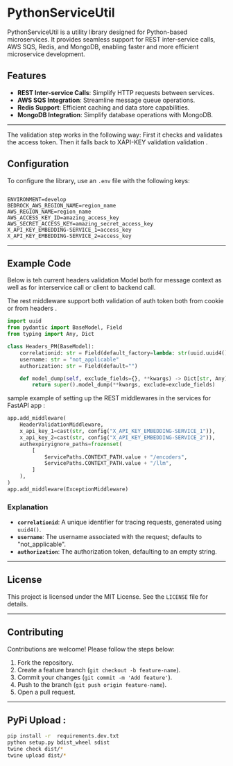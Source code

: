 # PythonServiceUtil

PythonServiceUtil is a utility library designed for Python-based microservices. It provides seamless support for REST inter-service calls, AWS SQS, Redis, and MongoDB, enabling faster and more efficient microservice development.

## Features

- **REST Inter-service Calls**: Simplify HTTP requests between services.
- **AWS SQS Integration**: Streamline message queue operations.
- **Redis Support**: Efficient caching and data store capabilities.
- **MongoDB Integration**: Simplify database operations with MongoDB.

---

The validation step works in the following way:
First it checks and validates the access token.
Then it falls back to XAPI-KEY validation validation .

## Configuration

To configure the library, use an `.env` file with the following keys:

```plaintext

ENVIRONMENT=develop
BEDROCK_AWS_REGION_NAME=region_name
AWS_REGION_NAME=region_name
AWS_ACCESS_KEY_ID=amazing_access_key
AWS_SECRET_ACCESS_KEY=amazing_secret_access_key
X_API_KEY_EMBEDDING-SERVICE_1=access_key
X_API_KEY_EMBEDDING-SERVICE_2=access_key

```

---

## Example Code

Below is teh current headers validation Model both for message context as well as for interservice call or client to backend call.

The rest middleware support both validation of auth token both from cookie or from headers .

```python
import uuid
from pydantic import BaseModel, Field
from typing import Any, Dict

class Headers_PM(BaseModel):
    correlationid: str = Field(default_factory=lambda: str(uuid.uuid4()))
    username: str = "not_applicable"
    authorization: str = Field(default="")

    def model_dump(self, exclude_fields={}, **kwargs) -> Dict[str, Any]:
        return super().model_dump(**kwargs, exclude=exclude_fields)
```

sample example of setting up the REST middlewares in the services for FastAPI app :

```python
app.add_middleware(
    HeaderValidationMiddleware,
    x_api_key_1=cast(str, config("X_API_KEY_EMBEDDING-SERVICE_1")),
    x_api_key_2=cast(str, config("X_API_KEY_EMBEDDING-SERVICE_2")),
    authexpiryignore_paths=frozenset(
        [
            ServicePaths.CONTEXT_PATH.value + "/encoders",
            ServicePaths.CONTEXT_PATH.value + "/llm",
        ]
    ),
)
app.add_middleware(ExceptionMiddleware)
```

### Explanation

- **`correlationid`**: A unique identifier for tracing requests, generated using `uuid4()`.
- **`username`**: The username associated with the request; defaults to "not_applicable".
- **`authorization`**: The authorization token, defaulting to an empty string.

---

## License

This project is licensed under the MIT License. See the `LICENSE` file for details.

---

## Contributing

Contributions are welcome! Please follow the steps below:

1. Fork the repository.
2. Create a feature branch (`git checkout -b feature-name`).
3. Commit your changes (`git commit -m 'Add feature'`).
4. Push to the branch (`git push origin feature-name`).
5. Open a pull request.

---

## PyPi Upload :

```bash
pip install -r  requirements.dev.txt
python setup.py bdist_wheel sdist
twine check dist/*
twine upload dist/*
```
